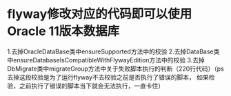 # flyway修改对应的代码即可以使用Oracle 11版本数据库

1.去掉OracleDataBase类中ensureSupported方法中的校验
2.去掉DataBase类中ensureDatabaseIsCompatibleWithFlywayEdition方法中的校验
3.去掉DbMigrate类中migrateGroup方法中关于失败脚本执行的判断（220行代码）（ps去掉这段校验是为了运行flyway不去校验之前是否执行了错误的脚本，
如果检验，之前执行了错误的脚本当下就会无法执行，一直卡住）